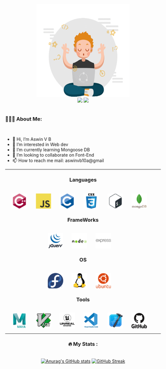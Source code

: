<div id="header" align="center">
  <img src="profile.gif" height='300' width='300'><br>
  <img src="https://img.shields.io/badge/github-%23121011.svg?style=for-the-badge&logo=github&logoColor=white">
  <img src="https://img.shields.io/badge/linkedin-%230077B5.svg?style=for-the-badge&logo=linkedin&logoColor=white">
</div>

<br>

### 👨🏻‍💻 About Me: 

<br>

- 👋 Hi, I’m Aswin V B
- 👀 I’m interested in Web dev
- 🌱 I’m currently learning Mongoose DB
- 💞️ I’m looking to collaborate on Font-End 
- 📫 How to reach me mail: aswinvb10a@gmail

<!---
vbaswin/vbaswin is a ✨ special ✨ repository because its `README.md` (this file) appears on your GitHub profile.
You can click the Preview link to take a look at your changes.
--->
---
<div id="badges" align='center'>
  
  ### Languages
  
  <br>
  <img src="icons/cplusplus-original.svg" height='50' weight='50'> &nbsp; &nbsp; &nbsp; 
  <img src="icons/javascript-original.svg" height='50' weight='50'> &nbsp; &nbsp; &nbsp; 
  <img src="icons/c-original.svg" height='50' weight='50'> &nbsp; &nbsp; &nbsp; 
  <img src="icons/css3-original-wordmark.svg" height='50' weight='50'> &nbsp; &nbsp; &nbsp; 
  <img src="icons/bash-original.svg" height='50' weight='50'> &nbsp; &nbsp; &nbsp; 
  <img src="icons/mongodb-original-wordmark.svg" height='50' weight='50'> &nbsp; &nbsp; &nbsp; 
  
  ### FrameWorks
 
   
  <br>
  <img src="icons/jquery-original-wordmark.svg" height='50' weight='50'> &nbsp; &nbsp; &nbsp; 
  <img src="icons/nodejs-original-wordmark.svg" height='50' weight='50'> &nbsp; &nbsp; &nbsp; 
  <img src="icons/express-original-wordmark.svg" height='50' weight='50'> &nbsp; &nbsp; &nbsp; 
   
  ### OS
  
  <br>
  <img src="icons/fedora-original.svg" height='50' weight='50'> &nbsp; &nbsp; &nbsp; 
  <img src="icons/linux-original.svg" height='50' weight='50'> &nbsp; &nbsp; &nbsp; 
  <img src="icons/ubuntu-plain-wordmark.svg" height='50' weight='50'> &nbsp; &nbsp; &nbsp; 
  
  ### Tools 
  
  <br>
  <img src="icons/maya-original-wordmark.svg" height='50' weight='50'> &nbsp; &nbsp; &nbsp; 
  <img src="icons/vim-original.svg" height='50' weight='50'> &nbsp; &nbsp; &nbsp; 
  <img src="icons/unrealengine-original-wordmark.svg" height='50' weight='50'> &nbsp; &nbsp; &nbsp; 
  <img src="icons/vscode-original-wordmark.svg" height='50' weight='50'> &nbsp; &nbsp; &nbsp; 
  <img src="icons/xcode-original.svg" height='50' weight='50'> &nbsp; &nbsp; &nbsp; 
  <img src="icons/github-original-wordmark.svg" height='50' weight='50'> &nbsp; &nbsp; &nbsp; 
  <br>
  
</div>

---
 <div align='center'>

  ### 🔥 My Stats : <br><br>
  
  
  [![Anurag's GitHub stats](https://github-readme-stats.vercel.app/api?username=vbaswin)](https://github.com/anuraghazra/github-readme-stats)
  [![GitHub Streak](http://github-readme-streak-stats.herokuapp.com?user=vbaswin)](https://git.io/streak-stats)<br>
  </div>
  
